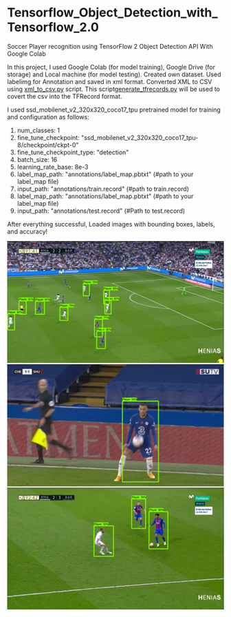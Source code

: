 # Tensorflow_Object_Detection_with_Tensorflow_2.0
Soccer Player recognition using TensorFlow 2 Object Detection API With Google Colab

In this project, I used Google Colab (for model training), Google Drive (for storage) and Local machine (for model testing).
Created own dataset. Used labelimg for Annotation and saved in xml format. Converted XML to CSV using [xml_to_csv.py](https://github.com/RohanLone/Tensorflow_Object_Detection_with_Tensorflow_2.0/blob/main/xml_to_csv.py) script. 
This script[generate_tfrecords.py](https://github.com/RohanLone/Tensorflow_Object_Detection_with_Tensorflow_2.0/blob/main/generate_tfrecord.py) will be used to covert the csv into the TFRecord format. 

I used ssd_mobilenet_v2_320x320_coco17_tpu pretrained model for training and configuration as follows:
  1. num_classes: 1
  2. fine_tune_checkpoint: "ssd_mobilenet_v2_320x320_coco17_tpu-8/checkpoint/ckpt-0"
  3. fine_tune_checkpoint_type: "detection"
  4. batch_size: 16
  5. learning_rate_base: 8e-3
  6. label_map_path: "annotations/label_map.pbtxt" (#path to your label_map file)
  7. input_path: "annotations/train.record" (#path to train.record)
  8. label_map_path: "annotations/label_map.pbtxt" (#path to your label_map file)
  9. input_path: "annotations/test.record" (#Path to test.record)


After everything successful, Loaded images with bounding boxes, labels, and accuracy! 

![alt-text](https://github.com/RohanLone/Tensorflow_Object_Detection_with_Tensorflow_2.0/blob/main/doc/7.png) 
![alt-text](https://github.com/RohanLone/Tensorflow_Object_Detection_with_Tensorflow_2.0/blob/main/doc/6.png)
![alt-text](https://github.com/RohanLone/Tensorflow_Object_Detection_with_Tensorflow_2.0/blob/main/doc/8.png)
